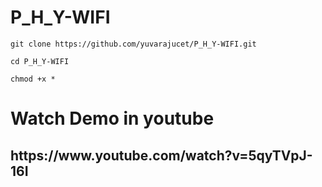 # P_H_Y-WIFI
```
git clone https://github.com/yuvarajucet/P_H_Y-WIFI.git
```
```
cd P_H_Y-WIFI
```
```
chmod +x *
```

<h1>Watch Demo in youtube</h1>
<h2>https://www.youtube.com/watch?v=5qyTVpJ-16I</h2>
